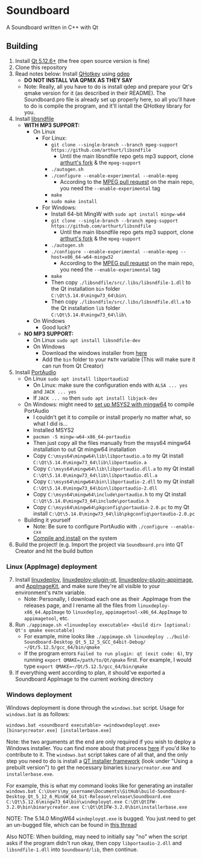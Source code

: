 # Soundboard
A Soundboard written in C++ with Qt

## Building
1. Install [Qt 5.12.6+](https://www.qt.io/download) (the free open source version is fine)
2. Clone this repository
3. Read notes below: Install [QHotkey](https://github.com/Skycoder42/QHotkey) using [qdep](https://github.com/Skycoder42/qdep)
    - **DO NOT INSTALL VIA QPMX AS THEY SAY**
    - Note: Really, all you have to do is install qdep and prepare your Qt's qmake version for it (as described in their README). The Soundboard.pro file is already set up properly here, so all you'll have to do is compile the program, and it'll isntall the QHotkey library for you.
4. Install [libsndfile](https://github.com/erikd/libsndfile)
    - **WITH MP3 SUPPORT:**
        - On Linux
            - For Linux:
                - `git clone --single-branch --branch mpeg-support https://github.com/arthurt/libsndfile`
                     - Until the main libsndfile repo gets mp3 support, clone [arthurt's fork](https://github.com/arthurt/libsndfile) & the `mpeg-support`
                - `./autogen.sh`
                - `./configure --enable-experimental --enable-mpeg`
                    - According to the [MPEG pull request](https://github.com/erikd/libsndfile/pull/499) on the main repo, you need the `--enable-experimental` tag
                - `make`
                - `sudo make install`
            - For Windows:
                - Install 64-bit MingW with `sudo apt install mingw-w64`
                - `git clone --single-branch --branch mpeg-support https://github.com/arthurt/libsndfile`
                     - Until the main libsndfile repo gets mp3 support, clone [arthurt's fork](https://github.com/arthurt/libsndfile) & the `mpeg-support`
                - `./autogen.sh`
                - `./configure --enable-experimental --enable-mpeg --host=x86_64-w64-mingw32`
                    - According to the [MPEG pull request](https://github.com/erikd/libsndfile/pull/499) on the main repo, you need the `--enable-experimental` tag
                - `make`
                - Then copy `./libsndfile/src/.libs/libsndfile-1.dll` to the Qt installation `bin` folder `C:\Qt\5.14.0\mingw73_64\bin\`
                - Then copy `./libsndfile/src/.libs/libsndfile.dll.a` to the Qt installation `lib` folder `C:\Qt\5.14.0\mingw73_64\lib\`
        - On Windows
            - Good luck?
    - **NO MP3 SUPPORT:**
        - On Linux `sudo apt install libsndfile-dev`
        - On Windows
            - Download the windows installer from [here](http://www.mega-nerd.com/libsndfile/)
            - Add the `bin` folder to your `PATH` variable (This will make sure it can run from Qt Creator)
5. Install [PortAudio](http://www.portaudio.com/usinggit.html)
    - On Linux `sudo apt install libportaudio2`
        - On Linux: make sure the configuration ends with `ALSA ... yes` and `JACK ... yes`
        - If `JACK ... no` then `sudo apt install libjack-dev`
    - On Windows: might need to [set up MSYS2 with mingw64](https://github.com/orlp/dev-on-windows/wiki/Installing-GCC--&-MSYS2) to compile PortAudio
        - I couldn't get it to compile or install properly no matter what, so what I did is...
        - Installed MSYS2
        - `pacman -S mingw-w64-x86_64-portaudio`
        - Then just copy all the files manually from the msys64 mingw64 installation to out Qt mingw64 installation
        - Copy `C:\msys64\mingw64\lib\libportaudio.a` to my Qt install `C:\Qt\5.14.0\mingw73_64\lib\libportaudio.a`
        - Copy `C:\msys64\mingw64\lib\libportaudio.dll.a` to my Qt install `C:\Qt\5.14.0\mingw73_64\lib\libportaudio.dll.a`
        - Copy `C:\msys64\mingw64\bin\libportaudio-2.dll` to my Qt install `C:\Qt\5.14.0\mingw73_64\bin\libportaudio-2.dll`
        - Copy `C:\msys64\mingw64\include\portaudio.h` to my Qt install `C:\Qt\5.14.0\mingw73_64\include\portaudio.h`
        - Copy `C:\msys64\mingw64\pkgconfig\portaudio-2.0.pc` to my Qt install `C:\Qt\5.14.0\mingw73_64\lib\pkgconfig\portaudio-2.0.pc`
    - Building it yourself
        - Note: Be sure to configure PortAudio with `./configure --enable-cxx`
        - [Compile and install](http://portaudio.com/docs/v19-doxydocs/tutorial_start.html) on the system
6. Build the project! (e.g. Import the project via `Soundboard.pro` into QT Creator and hit the build button

### Linux (AppImage) deployment

7. Install [linuxdeploy](https://github.com/linuxdeploy/linuxdeploy), [linuxdeploy-plugin-qt](https://github.com/linuxdeploy/linuxdeploy-plugin-qt), [linuxdeploy-plugin-appimage](https://github.com/linuxdeploy/linuxdeploy-plugin-appimage), and [AppImageKit](https://github.com/AppImage/AppImageKit), and make sure they're all visible to your environment's `PATH` variable.
    - Note: Personally, I download each one as their .AppImage from the releases page, and I rename all the files from `linuxdeploy-x86_64.AppImage` to `linuxdeploy`, `appimagetool-x86_64.AppImage` to `appimagetool`, etc.
8. Run `./appimage.sh <linuxdeploy executable> <build dir> [optional: Qt's qmake executable]`
    - For example, mine looks like `./appimage.sh linuxdeploy ../build-Soundboard-Desktop_Qt_5_12_5_GCC_64bit-Debug/ ~/Qt/5.12.5/gcc_64/bin/qmake`
    - If the program errors `Failed to run plugin: qt (exit code: 6)`, try running `export QMAKE=/path/to/Qt/qmake` first. For example, I would type `export QMAKE=~/Qt/5.12.5/gcc_64/bin/qmake`
8. If everything went according to plan, it should've exported a Soundboard AppImage to the current working directory

### Windows deployment

Windows deployment is done through the `windows.bat` script. Usage for `windows.bat` is as follows:

`windows.bat <soundboard executable> <windowsdeployqt.exe> [binarycreator.exe] [installerbase.exe]`

Note: the two arguments at the end are only required if you wish to deploy a Windows installer. You can find more about that process [here](https://doc.qt.io/qtinstallerframework/ifw-creating-installers.html) if you'd like to contribute to it. The `windows.bat` script takes care of all that, and the only step you need to do is install a [QT installer framework](https://wiki.qt.io/Qt-Installer-Framework) (look under "Using a prebuilt version") to get the necessary binaries `binarycreator.exe` and `installerbase.exe`.

For example, this is what my command looks like for generating an installer `windows.bat C:\Users\my_username\Documents\GitHub\build-Soundboard-Desktop_Qt_5_12_6_MinGW_64_bit-Release\release\Soundboard.exe C:\Qt\5.12.6\mingw73_64\bin\windeployqt.exe C:\Qt\QtIFW-3.2.0\bin\binarycreator.exe C:\Qt\QtIFW-3.2.0\bin\installerbase.exe`

NOTE: The 5.14.0 MingW64 `windeployqt.exe` is bugged. You just need to get an un-bugged file, which can be found in [this thread](https://forum.qt.io/topic/109779/windeployqt-exe-comes-with-qt-5-14-not-copy-the-dlls-to-the-app-directory)

Also NOTE: When building, may need to initially say "no" when the script asks if the program didn't run okay, then copy `libportaudio-2.dll` and `libsndfile-1.dll` into `Soundboard/lib`, then continue.


